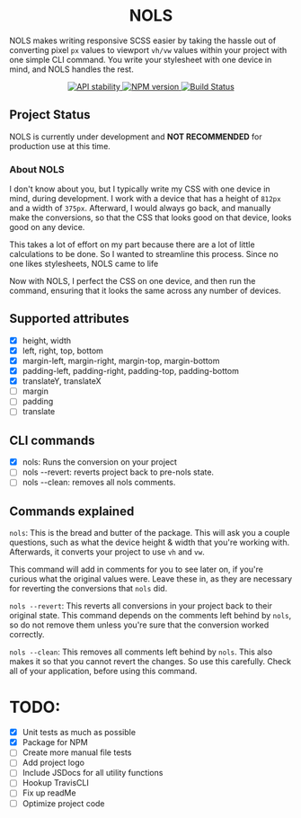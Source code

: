 <h1 align="center">NOLS</h1>

NOLS makes writing responsive SCSS easier by taking the hassle out of converting pixel `px` values to viewport `vh/vw` 
values within your project with one simple CLI command. You write your stylesheet with one device in mind, and NOLS 
handles the rest. 

<div align="center">
  <!-- Stability -->
  <a href="https://nodejs.org/api/documentation.html#documentation_stability_index">
    <img src="https://img.shields.io/badge/stability-experimental-orange.svg?style=flat-square"
      alt="API stability" />
  </a>
  <!-- NPM version -->
  <a href="https://npmjs.org/package/NOLS">
    <img src="https://img.shields.io/npm/v/nols.svg?style=flat-square"
      alt="NPM version" />
  </a>
  <!-- Build Status -->
  <a href="https://travis-ci.org/Bengejd/NOLS">
    <img src="https://img.shields.io/travis/Bengejd/NOLS/master.svg?style=flat-square"
      alt="Build Status" />
  </a>
</div>

## Project Status
NOLS is currently under development and **NOT RECOMMENDED** for production use at this time. 

<h3>About NOLS</h3>

I don't know about you, but I typically write my CSS with one device in mind, during development. I work with a device that has a height of `812px` and a width of `375px`. Afterward, I would always go back, and manually make the conversions, so that the CSS that looks good on that device, looks good on any device. 

This takes a lot of effort on my part because there are a lot of little calculations to be done. So I wanted to streamline this process. Since no one likes stylesheets, NOLS came to life

Now with NOLS, I perfect the CSS on one device, and then run the command, ensuring that it looks the same across any number of devices. 

## Supported attributes
- [x] height, width
- [x] left, right, top, bottom
- [x] margin-left, margin-right, margin-top, margin-bottom
- [x] padding-left, padding-right, padding-top, padding-bottom
- [x] translateY, translateX
- [ ] margin
- [ ] padding
- [ ] translate

## CLI commands
- [x] nols: Runs the conversion on your project
- [ ] nols --revert: reverts project back to pre-nols state.
- [ ] nols --clean: removes all nols comments.

## Commands explained

`nols`: This is the bread and butter of the package. This will ask you a couple questions, such as what the device height & width that you're working with. Afterwards, it converts your project to use `vh` and `vw`. 

This command will add in comments for you to see later on, if you're curious what the original values were. Leave these in, as they are necessary for reverting the conversions that `nols` did.

`nols --revert`: This reverts all conversions in your project back to their original state. This command depends on the comments left behind by `nols`, so do not remove them unless you're sure that the conversion worked correctly.

`nols --clean`: This removes all comments left behind by `nols`.
This also makes it so that you cannot revert the changes. So use this carefully. Check all of your application, before using this command.

# TODO: 
- [X] Unit tests as much as possible
- [X] Package for NPM
- [ ] Create more manual file tests
- [ ] Add project logo
- [ ] Include JSDocs for all utility functions
- [ ] Hookup TravisCLI
- [ ] Fix up readMe
- [ ] Optimize project code
